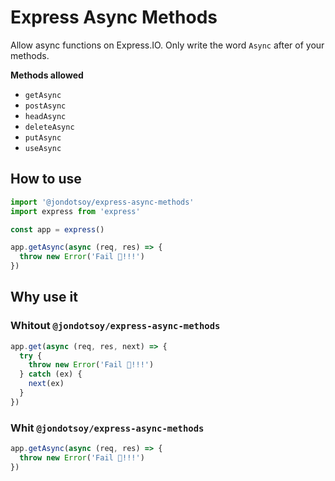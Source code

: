 # Express Async Methods

Allow async functions on Express.IO. Only write the word `Async` after of your methods.

**Methods allowed**

- `getAsync`
- `postAsync`
- `headAsync`
- `deleteAsync`
- `putAsync`
- `useAsync`


## How to use

```javascript
import '@jondotsoy/express-async-methods'
import express from 'express'

const app = express()

app.getAsync(async (req, res) => {
  throw new Error('Fail 🍫!!!')
})
```

## Why use it

### Whitout `@jondotsoy/express-async-methods`

```javascript
app.get(async (req, res, next) => {
  try {  
    throw new Error('Fail 🍫!!!')
  } catch (ex) {
    next(ex)
  }
})
```

### Whit `@jondotsoy/express-async-methods`

```javascript
app.getAsync(async (req, res) => {
  throw new Error('Fail 🍫!!!')
})
```
